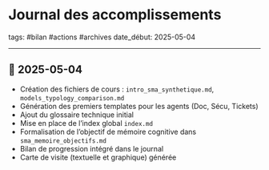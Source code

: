# Journal des accomplissements

tags: #bilan #actions #archives
date_début: 2025-05-04

---

## 📆 2025-05-04

- Création des fichiers de cours : `intro_sma_synthetique.md`, `models_typology_comparison.md`
- Génération des premiers templates pour les agents (Doc, Sécu, Tickets)
- Ajout du glossaire technique initial
- Mise en place de l’index global `index.md`
- Formalisation de l’objectif de mémoire cognitive dans `sma_memoire_objectifs.md`
- Bilan de progression intégré dans le journal
- Carte de visite (textuelle et graphique) générée